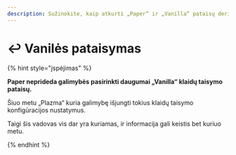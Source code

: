 ```yaml
---
description: Sužinokite, kaip atkurti „Paper“ ir „Vanilla“ pataisų derinį.
---
```


# ↩️ Vanilės pataisymas

{% hint style="įspėjimas" %}

**Paper neprideda galimybės pasirinkti daugumai „Vanilla“ klaidų taisymo pataisų.**

Šiuo metu „Plazma“ kuria galimybę išjungti tokius klaidų taisymo konfigūracijos nustatymus.

Taigi šis vadovas vis dar yra kuriamas, ir informacija gali keistis bet kuriuo metu.

{% endhint %}
